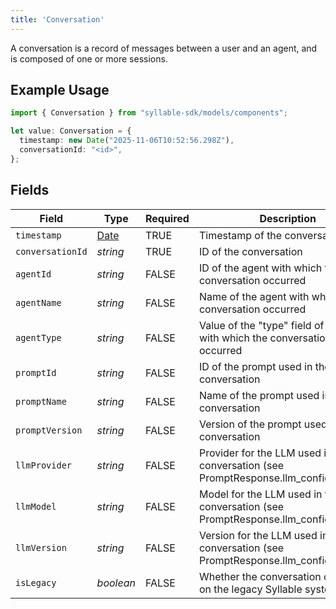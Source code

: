 ```yaml
---
title: 'Conversation'
---
```


A conversation is a record of messages between a user and an agent, and is composed of one or
more sessions.

## Example Usage

```typescript
import { Conversation } from "syllable-sdk/models/components";

let value: Conversation = {
  timestamp: new Date("2025-11-06T10:52:56.298Z"),
  conversationId: "<id>",
};
```

## Fields

| Field                                                                                         | Type                                                                                          | Required                                                                                      | Description                                                                                   |
| --------------------------------------------------------------------------------------------- | --------------------------------------------------------------------------------------------- | --------------------------------------------------------------------------------------------- | --------------------------------------------------------------------------------------------- |
| `timestamp`                                                                                   | [Date](https://developer.mozilla.org/en-US/docs/Web/JavaScript/Reference/Global_Objects/Date) | TRUE                                                                            | Timestamp of the conversation                                                                 |
| `conversationId`                                                                              | *string*                                                                                      | TRUE                                                                            | ID of the conversation                                                                        |
| `agentId`                                                                                     | *string*                                                                                      | FALSE                                                                            | ID of the agent with which the conversation occurred                                          |
| `agentName`                                                                                   | *string*                                                                                      | FALSE                                                                            | Name of the agent with which the conversation occurred                                        |
| `agentType`                                                                                   | *string*                                                                                      | FALSE                                                                            | Value of the "type" field of the agent with which the conversation occurred                   |
| `promptId`                                                                                    | *string*                                                                                      | FALSE                                                                            | ID of the prompt used in the conversation                                                     |
| `promptName`                                                                                  | *string*                                                                                      | FALSE                                                                            | Name of the prompt used in the conversation                                                   |
| `promptVersion`                                                                               | *string*                                                                                      | FALSE                                                                            | Version of the prompt used in the conversation                                                |
| `llmProvider`                                                                                 | *string*                                                                                      | FALSE                                                                            | Provider for the LLM used in the conversation (see PromptResponse.llm_config.provider)        |
| `llmModel`                                                                                    | *string*                                                                                      | FALSE                                                                            | Model for the LLM used in the conversation (see PromptResponse.llm_config.model)              |
| `llmVersion`                                                                                  | *string*                                                                                      | FALSE                                                                            | Version for the LLM used in the conversation (see PromptResponse.llm_config.version)          |
| `isLegacy`                                                                                    | *boolean*                                                                                     | FALSE                                                                            | Whether the conversation occurred on the legacy Syllable system                               |